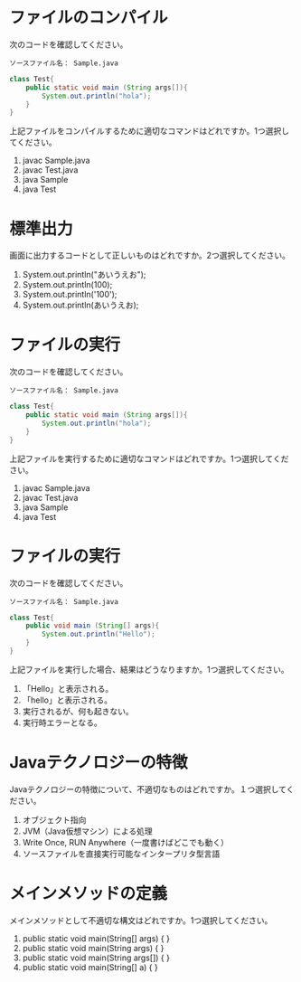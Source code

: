# ファイルのコンパイル

次のコードを確認してください。

`ソースファイル名： Sample.java`
```java
class Test{
	public static void main (String args[]){
		System.out.println("hola");
	}
}
```
上記ファイルをコンパイルするために適切なコマンドはどれですか。1つ選択してください。

1. javac Sample.java
1. javac Test.java
1. java Sample
1. java Test



# 標準出力

画面に出力するコードとして正しいものはどれですか。2つ選択してください。

1. System.out.println("あいうえお");
1. System.out.println(100);
1. System.out.println('100');
1. System.out.println(あいうえお);


# ファイルの実行

次のコードを確認してください。

`ソースファイル名： Sample.java`
```java
class Test{
	public static void main (String args[]){
		System.out.println("hola");
	}
}
```
上記ファイルを実行するために適切なコマンドはどれですか。1つ選択してください。

1. javac Sample.java
1. javac Test.java
1. java Sample
1. java Test


# ファイルの実行

次のコードを確認してください。

`ソースファイル名： Sample.java`
```java
class Test{
	public void main (String[] args){
		System.out.println("Hello");
	}
}
```
上記ファイルを実行した場合、結果はどうなりますか。1つ選択してください。

1. 「Hello」と表示される。
1. 「hello」と表示される。
1. 実行されるが、何も起きない。
1. 実行時エラーとなる。

# Javaテクノロジーの特徴

Javaテクノロジーの特徴について、不適切なものはどれですか。１つ選択してください。

1. オブジェクト指向
2. JVM（Java仮想マシン）による処理
3. Write Once, RUN Anywhere（一度書けばどこでも動く）
4. ソースファイルを直接実行可能なインタープリタ型言語

# メインメソッドの定義

メインメソッドとして不適切な構文はどれですか。1つ選択してください。

1. public static void main(String[] args) {  }
2. public static void main(String args) {  }
3. public static void main(String args[]) {  }
4. public static void main(String[] a) {  }
